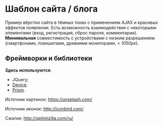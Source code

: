 # Шаблон сайта / блога

Пример вёрстки сайта в тёмных тонах с применением AJAX и красивых эффектов появления. Есть возможность взаимодействия с некоторыми элементами (вход, регистрация, сброс пароля, комментарии). **Минимальная** совместимость с устройствами с низким разрешением (смартфонами, планшетами, древними мониторами, *< 1050px*).

## Фреймворки и библиотеки

**Здесь используются**:

* JQuery;
* [Device](https://github.com/matthewhudson/device.js);
* [Prism](http://prismjs.com/).

Источник картинок: https://unsplash.com/

Источник иконок: http://iconbird.com/

Сжатие: http://optimizilla.com/ru/
